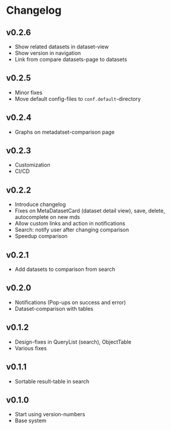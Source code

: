 # Changelog

## v0.2.6
- Show related datasets in dataset-view
- Show version in navigation
- Link from compare datasets-page to datasets

## v0.2.5
- Minor fixes
- Move default config-files to `conf.default`-directory

## v0.2.4
- Graphs on metadatset-comparison page

## v0.2.3
- Customization
- CI/CD

## v0.2.2
- Introduce changelog
- Fixes on MetaDatasetCard (dataset detail view), save, delete, autocomplete on new mds
- Allow custom links and action in notifications
- Search: notify user after changing comparison
- Speedup comparison

## v0.2.1
- Add datasets to comparison from search

## v0.2.0
- Notifications (Pop-ups on success and error)
- Dataset-comparison with tables

## v0.1.2
- Design-fixes in QueryList (search), ObjectTable
- Various fixes

## v0.1.1
- Sortable result-table in search

## v0.1.0
- Start using version-numbers
- Base system

